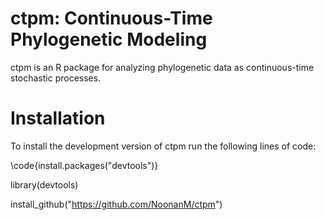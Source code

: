 # ctpm: Continuous-Time Phylogenetic Modeling

ctpm is an R package for analyzing phylogenetic data as continuous-time stochastic processes.

# Installation

To install the development version of ctpm run the following lines of code:

\code{install.packages("devtools")}

library(devtools)

install_github("https://github.com/NoonanM/ctpm")
